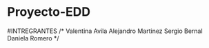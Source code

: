 # Proyecto-EDD
#INTREGRANTES
/* Valentina Avila
 Alejandro Martinez 
 Sergio Bernal 
 Daniela Romero */
